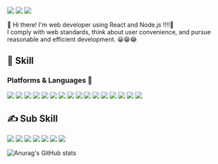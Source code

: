 <a href="https://velog.io/@choidy180"><img src="https://img.shields.io/badge/Blog-20C997?style=flat-square&logo=Velog&logoColor=white"/></a>
<img src="https://img.shields.io/badge/choidy180@naver.com-03C75A?style=flat-square&logo=Naver&logoColor=white"/>
<a href="https://www.instagram.com/min_tt00ng"><img src="https://img.shields.io/badge/Instagram-E4405F?style=flat-square&logo=Instagram&logoColor=white"/></a>

👋 Hi there! I'm web developer using React and Node.js !!!!🚀
<br/>I comply with web standards, think about user convenience, and pursue reasonable and efficient development. 😀😁😂
## 👊 Skill
### Platforms & Languages 📢
<img src="https://img.shields.io/badge/React-61DAFB?style=flat-square&logo=React&logoColor=white"/> <img src="https://img.shields.io/badge/TypeScript-3178C6?style=flat-square&logo=TypeScript&logoColor=white"/> <img src="https://img.shields.io/badge/Amazon AWS-232F3E?style=flat-square&logo=Amazon AWS&logoColor=white"/> <img src="https://img.shields.io/badge/Firebase-FFCA28?style=flat-square&logo=Firebase&logoColor=black"/>  <img src="https://img.shields.io/badge/ReactQuery-FF4154?style=flat-square&logo=ReactQuery&logoColor=white"/> <img src="https://img.shields.io/badge/ReactRouter-CA4245?style=flat-square&logo=ReactRouter&logoColor=white"/> <img src="https://img.shields.io/badge/JavaScript-F7DF1E?style=flat-square&logo=JavaScript&logoColor=white"/> <img src="https://img.shields.io/badge/Node.js-339933?style=flat-square&logo=Node.js&logoColor=white"/> <img src="https://img.shields.io/badge/HTML5-E34F26?style=flat-square&logo=HTML5&logoColor=white"/> <img src="https://img.shields.io/badge/CSS3-1572B6?style=flat-square&logo=CSS3&logoColor=white"/> <img src="https://img.shields.io/badge/MySQL-4479A1?style=flat-square&logo=MySQL&logoColor=white"/> <img src="https://img.shields.io/badge/MariaDB-003545?style=flat-square&logo=MariaDB&logoColor=white"/> <img src="https://img.shields.io/badge/MongoDB-47A248?style=flat-square&logo=MongoDB&logoColor=white"/> <img src="https://img.shields.io/badge/Sass-CC6699?style=flat-square&logo=Sass&logoColor=white"/> <img src="https://img.shields.io/badge/Next.js-000000?style=flat-square&logo=Next.js&logoColor=white"/> <img src="https://img.shields.io/badge/Windi CSS-48B0F1?style=flat-square&logo=Windi CSS&logoColor=white"/>  

## ✍ Sub Skill
<img src="https://img.shields.io/badge/Python-3776AB?style=flat-square&logo=Python&logoColor=white"/> <img src="https://img.shields.io/badge/NestJS-E0234E?style=flat-square&logo=NestJS&logoColor=white"/> <img src="https://img.shields.io/badge/Java-007396?style=flat-square&logo=Java&logoColor=white"/> <img src="https://img.shields.io/badge/Elasticsearch-005571?style=flat-square&logo=Elasticsearch&logoColor=white"/> <img src="https://img.shields.io/badge/C++-00599C?style=flat-square&logo=C+&logoColor=white"/> <img src="https://img.shields.io/badge/Prisma-2D3748?style=flat-square&logo=Prisma&logoColor=white"/> <img src="https://img.shields.io/badge/Serverless-FD5750?style=flat-square&logo=Serverless&logoColor=white"/> 

<!-- [![Anurag's GitHub stats](https://github-readme-stats.vercel.app/api?username=choidy180)](https://github.com/anuraghazra/github-readme-stats) -->
![Anurag's GitHub stats](https://github-readme-stats.vercel.app/api?username=choidy180&show_icons=true&theme=radical)

